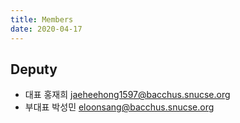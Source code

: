 ```yaml
---
title: Members
date: 2020-04-17
---
```


## Deputy

* 대표   홍재희 jaeheehong1597@bacchus.snucse.org
* 부대표 박성민 eloonsang@bacchus.snucse.org
